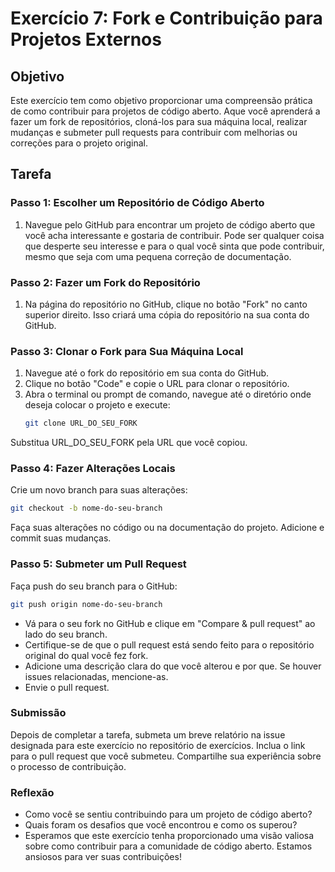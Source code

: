 # Exercício 7: Fork e Contribuição para Projetos Externos

## Objetivo

Este exercício tem como objetivo proporcionar uma compreensão prática de como contribuir para projetos de código aberto. Aque você aprenderá a fazer um fork de repositórios, cloná-los para sua máquina local, realizar mudanças e submeter pull requests para contribuir com melhorias ou correções para o projeto original.

## Tarefa

### Passo 1: Escolher um Repositório de Código Aberto

1. Navegue pelo GitHub para encontrar um projeto de código aberto que você acha interessante e gostaria de contribuir. Pode ser qualquer coisa que desperte seu interesse e para o qual você sinta que pode contribuir, mesmo que seja com uma pequena correção de documentação.

### Passo 2: Fazer um Fork do Repositório

1. Na página do repositório no GitHub, clique no botão "Fork" no canto superior direito. Isso criará uma cópia do repositório na sua conta do GitHub.

### Passo 3: Clonar o Fork para Sua Máquina Local

1. Navegue até o fork do repositório em sua conta do GitHub.
2. Clique no botão "Code" e copie o URL para clonar o repositório.
3. Abra o terminal ou prompt de comando, navegue até o diretório onde deseja colocar o projeto e execute:
   ```bash
   git clone URL_DO_SEU_FORK
   ```
Substitua URL_DO_SEU_FORK pela URL que você copiou.

### Passo 4: Fazer Alterações Locais
Crie um novo branch para suas alterações:

```bash
git checkout -b nome-do-seu-branch
```
Faça suas alterações no código ou na documentação do projeto.
Adicione e commit suas mudanças.

### Passo 5: Submeter um Pull Request
Faça push do seu branch para o GitHub:

```bash
git push origin nome-do-seu-branch
```

- Vá para o seu fork no GitHub e clique em "Compare & pull request" ao lado do seu branch.
- Certifique-se de que o pull request está sendo feito para o repositório original do qual você fez fork.
- Adicione uma descrição clara do que você alterou e por que. Se houver issues relacionadas, mencione-as.
- Envie o pull request.

### Submissão
Depois de completar a tarefa, submeta um breve relatório na issue designada para este exercício no repositório de exercícios. Inclua o link para o pull request que você submeteu. Compartilhe sua experiência sobre o processo de contribuição.

### Reflexão
- Como você se sentiu contribuindo para um projeto de código aberto?
- Quais foram os desafios que você encontrou e como os superou?
- Esperamos que este exercício tenha proporcionado uma visão valiosa sobre como contribuir para a comunidade de código aberto. Estamos ansiosos para ver suas contribuições!
